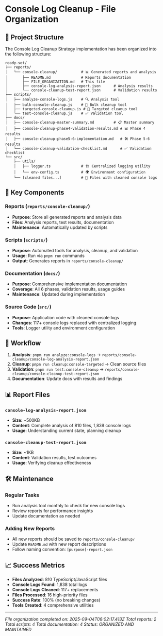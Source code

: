 # Console Log Cleanup - File Organization

## 📁 **Project Structure**

The Console Log Cleanup Strategy implementation has been organized into the following structure:

```
ready-set/
├── reports/
│   └── console-cleanup/           # 📊 Generated reports and analysis
│       ├── README.md              # Reports documentation
│       ├── FILE_ORGANIZATION.md   # This file
│       ├── console-log-analysis-report.json      # Analysis results
│       └── console-cleanup-test-report.json      # Validation results
├── scripts/
│   ├── analyze-console-logs.js    # 🔍 Analysis tool
│   ├── bulk-console-cleanup.js    # 🔧 Bulk cleanup tool
│   ├── targeted-console-cleanup.js # 🎯 Targeted cleanup tool
│   └── test-console-cleanup.js    # ✅ Validation tool
├── docs/
│   ├── console-cleanup-master-summary.md         # 📋 Master summary
│   ├── console-cleanup-phase4-validation-results.md # 📊 Phase 4 results
│   ├── console-cleanup-phase5-6-implementation.md   # 🛠️ Phase 5-6 results
│   └── console-cleanup-validation-checklist.md      # ✅ Validation checklist
└── src/
    ├── utils/
    │   ├── logger.ts              # 🏗️ Centralized logging utility
    │   └── env-config.ts          # 🌍 Environment configuration
    └── [cleaned files...]         # 🧹 Files with cleaned console logs
```

## 🎯 **Key Components**

### **Reports (`reports/console-cleanup/`)**

- **Purpose**: Store all generated reports and analysis data
- **Files**: Analysis reports, test results, documentation
- **Maintenance**: Automatically updated by scripts

### **Scripts (`scripts/`)**

- **Purpose**: Automated tools for analysis, cleanup, and validation
- **Usage**: Run via `pnpm run` commands
- **Output**: Generates reports in `reports/console-cleanup/`

### **Documentation (`docs/`)**

- **Purpose**: Comprehensive implementation documentation
- **Coverage**: All 6 phases, validation results, usage guides
- **Maintenance**: Updated during implementation

### **Source Code (`src/`)**

- **Purpose**: Application code with cleaned console logs
- **Changes**: 117+ console logs replaced with centralized logging
- **Tools**: Logger utility and environment configuration

## 🔄 **Workflow**

1. **Analysis**: `pnpm run analyze:console-logs` → `reports/console-cleanup/console-log-analysis-report.json`
2. **Cleanup**: `pnpm run cleanup:console-targeted` → Clean source files
3. **Validation**: `pnpm run test:console-cleanup` → `reports/console-cleanup/console-cleanup-test-report.json`
4. **Documentation**: Update docs with results and findings

## 📊 **Report Files**

### `console-log-analysis-report.json`

- **Size**: ~500KB
- **Content**: Complete analysis of 810 files, 1,838 console logs
- **Usage**: Understanding current state, planning cleanup

### `console-cleanup-test-report.json`

- **Size**: ~1KB
- **Content**: Validation results, test outcomes
- **Usage**: Verifying cleanup effectiveness

## 🛠️ **Maintenance**

### **Regular Tasks**

- Run analysis tool monthly to check for new console logs
- Review reports for performance insights
- Update documentation as needed

### **Adding New Reports**

- All new reports should be saved to `reports/console-cleanup/`
- Update `README.md` with new report descriptions
- Follow naming convention: `[purpose]-report.json`

## 📈 **Success Metrics**

- **Files Analyzed**: 810 TypeScript/JavaScript files
- **Console Logs Found**: 1,838 total logs
- **Console Logs Cleaned**: 117+ replacements
- **Files Processed**: 16 high-priority files
- **Success Rate**: 100% (no breaking changes)
- **Tools Created**: 4 comprehensive utilities

---

_File organization completed on: 2025-09-04T06:02:17.413Z_
_Total reports: 2_
_Total scripts: 4_
_Total documentation: 4_
_Status: ORGANIZED AND MAINTAINED_

